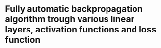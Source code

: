 # Fully automatic backpropagation algorithm trough various linear layers, activation functions and loss function

